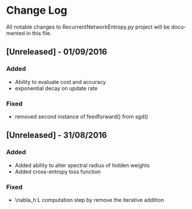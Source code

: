 # Change Log
All notable changes to RecurrentNetworkEntropy.py project will be docu-
mented in this file.

## [Unreleased] - 01/09/2016
### Added
- Ability to evaluate cost and accuracy
- exponential decay on update rate

### Fixed
- removed second instance of feedforward() from sgd()


## [Unreleased] - 31/08/2016
### Added
- Added ability to alter spectral radius of hidden weights
- Added cross-entropy loss function

### Fixed
- \nabla_h L computation step by remove the iterative addition 
